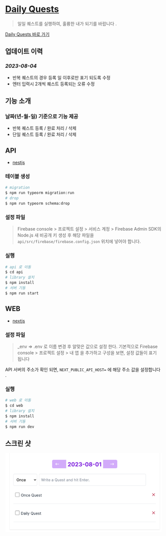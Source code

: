 # [Daily Quests](http://52.78.54.82:6001/) 


> 일일 퀘스트를 실행하여, 훌륭한 내가 되기를 바랍니다 .

[Daily Quests 바로 가기](http://52.78.54.82:6001/)

## 업데이트 이력

### *2023-08-04*
- 반복 퀘스트의 경우 등록 일 이후로만 표기 되도록 수정 
- 엔터 입력시 2개씩 퀘스트 등록되는 오류 수정

## 기능 소개 

### 날짜(년-월-일) 기준으로 기능 제공

- 반복 퀘스트 등록 / 완료 처리 / 삭제
- 단일 퀘스트 등록 / 완료 처리 / 삭제


## API 

- [nestjs](https://nestjs.com/)

### 테이블 생성

```bash
# migration
$ npm run typeorm migration:run
# drop
$ npm run typeorm schema:drop
```
### 설정 파일

> Firebase console > 프로젝트 설정 > 서비스 계정 > Firebase Admin SDK의 Node.js 새 비공개 키 생성 후 해당 파일을 `api/src/firebase/firebase.config.json` 위치에 넣어야 합니다. 


### 실행

```bash
# api 로 이동
$ cd api
# library 설치
$ npm install
# 서버 기동
$ npm run start
```
## WEB

- [nextjs](https://nextjs.org/)

### 설정 파일

>  _env => .env 로 이름 변경 후 알맞은 값으로 설정 한다. 
기본적으로 Firebase console > 프로젝트 설정 > 내 앱 을 추가하고 구성을 보면, 설정 값들이 표기 됩니다 

API 서버의 주소가 확인 되면, `NEXT_PUBLIC_API_HOST=` 에 해당 주소 값을 설정합니다 .

### 실행

```bash
# web 로 이동
$ cd web
# library 설치
$ npm install
# 서버 기동
$ npm run dev
```

## 스크린 샷

![](/screenshot/todo.png)

